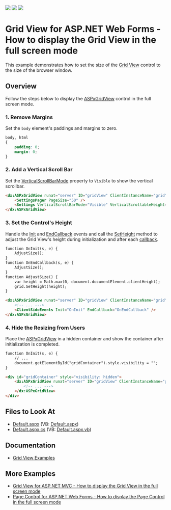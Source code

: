 <!-- default badges list -->
![](https://img.shields.io/endpoint?url=https://codecentral.devexpress.com/api/v1/VersionRange/128543594/16.1.7%2B)
[![](https://img.shields.io/badge/Open_in_DevExpress_Support_Center-FF7200?style=flat-square&logo=DevExpress&logoColor=white)](https://supportcenter.devexpress.com/ticket/details/E1081)
[![](https://img.shields.io/badge/📖_How_to_use_DevExpress_Examples-e9f6fc?style=flat-square)](https://docs.devexpress.com/GeneralInformation/403183)
<!-- default badges end -->
# Grid View for ASP.NET Web Forms - How to display the Grid View in the full screen mode

This example demonstrates how to set the size of the [Grid View](https://docs.devexpress.com/AspNet/5823/components/grid-view) control to the size of the browser window.

## Overview

Follow the steps below to display the [ASPxGridView](https://docs.devexpress.com/AspNet/DevExpress.Web.ASPxGridView) control in the full screen mode.

### 1. Remove Margins

Set the `body` element's paddings and margins to zero.

```css  
body, html  
{  
    padding: 0;  
    margin: 0;  
}  
``` 

### 2. Add a Vertical Scroll Bar

Set the [VerticalScrollBarMode](https://docs.devexpress.com/AspNet/DevExpress.Web.ASPxGridSettings.VerticalScrollBarMode) property to `Visible` to show the vertical scrollbar.

```aspx
<dx:ASPxGridView runat="server" ID="gridView" ClientInstanceName="grid" Width="100%" DataSourceID="ds" KeyFieldName="OrderID">
    <SettingsPager PageSize="50" />
    <Settings VerticalScrollBarMode="Visible" VerticalScrollableHeight="0" />
</dx:ASPxGridView>
```

### 3. Set the Control's Height

Handle the [Init](https://docs.microsoft.com/en-us/dotnet/api/system.web.ui.control.init?view=netframework-4.8) and [EndCallback](https://docs.devexpress.com/AspNet/js-ASPxClientGridView.EndCallback) events and call the [SetHeight](https://docs.devexpress.com/AspNet/js-ASPxClientControl.SetHeight(height)) method to adjust the Grid View's height during initialization and after each [callback](https://docs.devexpress.com/AspNet/402559/common-concepts/callbacks).

```aspx
function OnInit(s, e) {
    AdjustSize();
}
function OnEndCallback(s, e) {
    AdjustSize();
}
function AdjustSize() {
    var height = Math.max(0, document.documentElement.clientHeight);
    grid.SetHeight(height);
}

<dx:ASPxGridView runat="server" ID="gridView" ClientInstanceName="grid" Width="100%" DataSourceID="ds" KeyFieldName="OrderID">
    <!-- ... --->
    <ClientSideEvents Init="OnInit" EndCallback="OnEndCallback" />
</dx:ASPxGridView>
```

### 4. Hide the Resizing from Users

Place the [ASPxGridView](https://docs.devexpress.com/AspNet/DevExpress.Web.ASPxGridView) in a hidden container and show the container after initialization is completed.

```aspx
function OnInit(s, e) {
    // ...
    document.getElementById("gridContainer").style.visibility = "";
}

<div id="gridContainer" style="visibility: hidden">
    <dx:ASPxGridView runat="server" ID="gridView" ClientInstanceName="grid" Width="100%" DataSourceID="ds" KeyFieldName="OrderID">
        <!-- ... --->
    </dx:ASPxGridView>
</div>
```

<!-- default file list -->

## Files to Look At

* [Default.aspx](./CS/Default.aspx) (VB: [Default.aspx](./VB/Default.aspx))
* [Default.aspx.cs](./CS/Default.aspx.cs) (VB: [Default.aspx.vb](./VB/Default.aspx.vb))

<!-- default file list end -->

## Documentation

- [Grid View Examples](https://docs.devexpress.com/AspNet/3768/components/grid-view/examples)

## More Examples

- [Grid View for ASP.NET MVC - How to display the Grid View in the full screen mode](https://supportcenter.devexpress.com/ticket/details/t830635/how-to-use-the-gridview-extension-in-full-screen-mode-100-browser-width-and-height)
- [Page Control for ASP.NET Web Forms - How to display the Page Control in the full screen mode](https://supportcenter.devexpress.com/ticket/details/t830634/how-to-use-the-aspxpagecontrol-control-in-full-screen-mode-100-browser-width-and-height)
